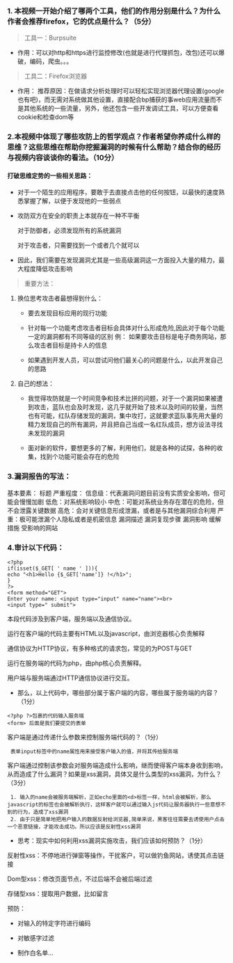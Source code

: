 ### 1. 本视频一开始介绍了哪两个工具，他们的作用分别是什么？为什么作者会推荐firefox，它的优点是什么？（5分）
> 工具一：Burpsuite

* 作用：可以对http和https进行监控修改(也就是进行代理抓包，改包)还可以爆破，编码，爬虫。。。

> 工具二：Firefox浏览器

* 作用：
推荐原因：在做请求分析处理时可以轻松实现浏览器代理设置(google也有吧)，而无需对系统做其他设置，直接配合bp捕获的事web应用流量而不是其他系统的一些流量，另外，他还包含一些开发调试工具，可以方便查看cookie和检查dom等

### 2.本视频中体现了哪些攻防上的哲学观点？作者希望你养成什么样的思维？这些思维在帮助你挖掘漏洞的时候有什么帮助？结合你的经历与视频内容谈谈你的看法。（10分）
#### 打破思维定势的一些相关思路：

* 对于一个陌生的应用程序，要敢于去直接点击他的任何按钮，以最快的速度熟悉掌握了解，以便于发现他的一些弱点

* 攻防双方在安全的职责上本就存在一种不平衡
    
    对于防御者，必须发现所有的系统漏洞
    
    对于攻击者，只需要找到一个或者几个就可以
    
* 因此，我们需要在发现漏洞尤其是一些高级漏洞这一方面投入大量的精力，最大程度降低攻击影响


> 重要方法：

1. 换位思考攻击者最想得到什么：
    * 要去发现目标应用的现行功能
    * 针对每一个功能考虑攻击者目标会具体对什么形成危险,因此对于每个功能一定的漏洞都有不同等级的区别
  例：
    如果要攻击目标是电子商务网站，那么攻击者目标是持卡人的信息
   
    * 如果遇到开发人员，可以尝试问他们最关心的问题是什么，以此开发自己的思路

2. 自己的想法：

    * 我觉得攻防就是一个时间竞争和技术比拼的问题，对于一个漏洞如果被遭到攻击，蓝队也会及时发现，这几乎就开始了技术以及时间的较量，当然也有可能，红队存储发现的漏洞，集中攻打，这就要求蓝队事先用大量的精力发现自己的所有漏洞，并且把自己当成一名红队成员，想方设法寻找未发现的漏洞
    
    * 面对新的软件，要想更多的了解，利用他们，就是各种的试探，各种的收集，找到个功能可能会存在的危险


### 3.漏洞报告的写法：
基本要素：
  标题
  严重程度：
      信息级：代表漏洞问题目前没有实质安全影响，但可能会慢慢加剧
      低危：对系统影响较小
      中危：可能对系统业务存在潜在的危险，但不会泄露关键数据
      高危：会对关键信息形成泄漏，或者是与其他漏洞综合利用
      严重：极可能泄漏个人隐私或者是机密信息
  漏洞描述
  漏洞复现步骤
  漏洞影响
  缓解措施
  受影响的网站
  
  
### 4.审计以下代码：
```
<?php
if(isset($_GET[ ' name ' ])){
echo "<h1>Hello {$_GET['name']} !</h1>";
}
?>
<form method="GET">
Enter your name: <input type="input" name="name"><br>
<input type=" submit">
```

本段代码涉及到客户端，服务端以及通信协议。

运行在客户端的代码主要有HTML以及javascript，由浏览器核心负责解释
 
通信协议为HTTP协议，有多种格式的请求包，常见的为POST与GET
 
运行在服务端的代码为php，由php核心负责解释。
 
用户端与服务端通过HTTP通信协议进行交互。
 
* 那么，以上代码中，哪些部分属于客户端的内容，哪些属于服务端的内容？（1分）
 ```
 <?php ?>包裹的代码输入服务端
 <form> 后面是我们要提交的表单
 ```
客户端是通过传递什么参数来控制服务端代码的？（1分）
 ```
  表单input标签中的name属性用来接受客户输入的值，并将其传给服务端
 ```
客户端通过控制该参数会对服务端造成什么影响，继而使得客户端本身收到影响，从而造成了什么漏洞？如果是xss漏洞，具体又是什么类型的xss漏洞，为什么？（3分）
```
 1. 输入的name会被服务端解析，正如echo里面的<d>标签一样，html会被解析，那么javascript的标签也会被解析执行，这样客户就可以通过输入js代码让服务器执行一些意想不到的行为，造成了xss漏洞
 2. 由于只是简单地把用户输入的数据反射给浏览器,简单来说，黑客往往需要去诱使用户点击一个恶意链接，才能攻击成功。所以应该是反射性xss漏洞
```
* 思考：现实中如何利用xss漏洞实施攻击，我们应该如何预防？（1分）

反射性xss：不停地进行弹窗等操作，干扰客户，可以做钓鱼网站，诱使其点击链接

Dom型xss：修改页面节点，不过后端不会被后端过滤

存储型xss：提取用户数据，比如留言

预防：
* 对输入的特定字符进行编码

* 对敏感字过滤

* 制作白名单...


















